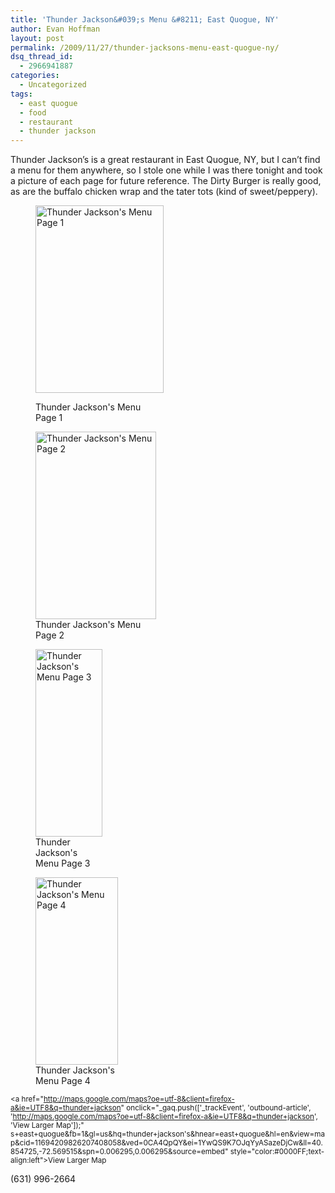 ```yaml
---
title: 'Thunder Jackson&#039;s Menu &#8211; East Quogue, NY'
author: Evan Hoffman
layout: post
permalink: /2009/11/27/thunder-jacksons-menu-east-quogue-ny/
dsq_thread_id:
  - 2966941887
categories:
  - Uncategorized
tags:
  - east quogue
  - food
  - restaurant
  - thunder jackson
---
```

Thunder Jackson&#8217;s is a great restaurant in East Quogue, NY, but I can&#8217;t find a menu for them anywhere, so I stole one while I was there tonight and took a picture of each page for future reference. The Dirty Burger is really good, as are the buffalo chicken wrap and the tater tots (kind of sweet/peppery).

<!--more--><figure id="attachment_217" style="width: 205px;" class="wp-caption alignnone">

<a href="http://www.evanhoffman.com/evan/wp-content/uploads/2009/11/IMG_9532.JPG" onclick="_gaq.push(['_trackEvent', 'outbound-article', 'http://www.evanhoffman.com/evan/wp-content/uploads/2009/11/IMG_9532.JPG', '']);" ><img src="http://www.evanhoffman.com/evan/wp-content/uploads/2009/11/IMG_9532-205x300.jpg" alt="Thunder Jackson&#039;s Menu Page 1" title="Thunder Jackson&#039;s Menu Page 1" width="205" height="300" class="size-medium wp-image-217" /></a><figcaption class="wp-caption-text">Thunder Jackson's Menu Page 1</figcaption></figure> <figure id="attachment_218" style="width: 193px;" class="wp-caption alignnone"><a href="http://www.evanhoffman.com/evan/wp-content/uploads/2009/11/IMG_9533.JPG" onclick="_gaq.push(['_trackEvent', 'outbound-article', 'http://www.evanhoffman.com/evan/wp-content/uploads/2009/11/IMG_9533.JPG', '']);" ><img src="http://www.evanhoffman.com/evan/wp-content/uploads/2009/11/IMG_9533-193x300.jpg" alt="Thunder Jackson&#039;s Menu Page 2" title="Thunder Jackson&#039;s Menu Page 2" width="193" height="300" class="size-medium wp-image-218" /></a><figcaption class="wp-caption-text">Thunder Jackson's Menu Page 2</figcaption></figure> <figure id="attachment_219" style="width: 107px;" class="wp-caption alignnone"><a href="http://www.evanhoffman.com/evan/wp-content/uploads/2009/11/IMG_9534.JPG" onclick="_gaq.push(['_trackEvent', 'outbound-article', 'http://www.evanhoffman.com/evan/wp-content/uploads/2009/11/IMG_9534.JPG', '']);" ><img src="http://www.evanhoffman.com/evan/wp-content/uploads/2009/11/IMG_9534-107x300.jpg" alt="Thunder Jackson&#039;s Menu Page 3" title="Thunder Jackson&#039;s Menu Page 3" width="107" height="300" class="size-medium wp-image-219" /></a><figcaption class="wp-caption-text">Thunder Jackson's Menu Page 3</figcaption></figure> <figure id="attachment_220" style="width: 132px;" class="wp-caption alignnone"><a href="http://www.evanhoffman.com/evan/wp-content/uploads/2009/11/IMG_9535.JPG" onclick="_gaq.push(['_trackEvent', 'outbound-article', 'http://www.evanhoffman.com/evan/wp-content/uploads/2009/11/IMG_9535.JPG', '']);" ><img src="http://www.evanhoffman.com/evan/wp-content/uploads/2009/11/IMG_9535-132x300.jpg" alt="Thunder Jackson&#039;s Menu Page 4" title="Thunder Jackson&#039;s Menu Page 4" width="132" height="300" class="size-medium wp-image-220" /></a><figcaption class="wp-caption-text">Thunder Jackson's Menu Page 4</figcaption></figure> 

  
<small><a href="http://maps.google.com/maps?oe=utf-8&client=firefox-a&ie=UTF8&q=thunder+jackson" onclick="_gaq.push(['_trackEvent', 'outbound-article', 'http://maps.google.com/maps?oe=utf-8&client=firefox-a&ie=UTF8&q=thunder+jackson', 'View Larger Map']);" s+east+quogue&fb=1&gl=us&hq=thunder+jackson's&hnear=east+quogue&hl=en&view=map&cid=11694209826207408058&ved=0CA4QpQY&ei=1YwQS9K7OJqYyASazeDjCw&ll=40.854725,-72.569515&spn=0.006295,0.006295&source=embed" style="color:#0000FF;text-align:left">View Larger Map</a></small>

(631) 996-2664